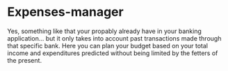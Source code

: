 # Expenses-manager
Yes, something like that your propably already have in your banking application... but it only takes into account past transactions made through that specific bank.
Here you can plan your budget based on your total income and expenditures predicted without being limited by the fetters of the present.
